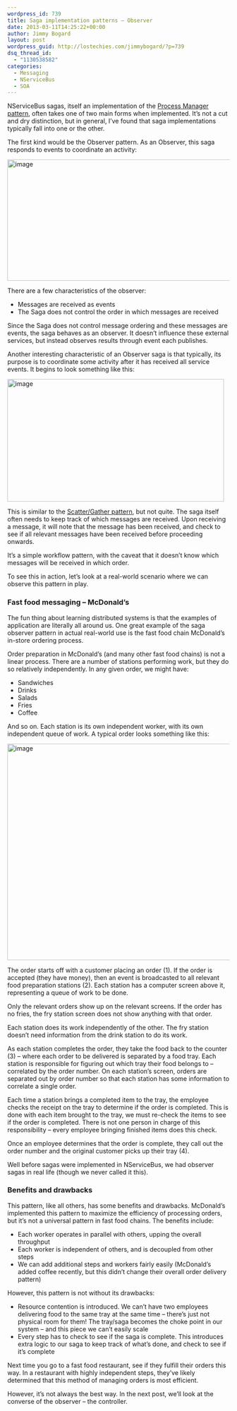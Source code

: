 ```yaml
---
wordpress_id: 739
title: Saga implementation patterns – Observer
date: 2013-03-11T14:25:22+00:00
author: Jimmy Bogard
layout: post
wordpress_guid: http://lostechies.com/jimmybogard/?p=739
dsq_thread_id:
  - "1130538582"
categories:
  - Messaging
  - NServiceBus
  - SOA
---
```

NServiceBus sagas, itself an implementation of the [Process Manager pattern](http://www.eaipatterns.com/ProcessManager.html), often takes one of two main forms when implemented. It’s not a cut and dry distinction, but in general, I’ve found that saga implementations typically fall into one or the other.

The first kind would be the Observer pattern. As an Observer, this saga responds to events to coordinate an activity:

[<img title="image" style="border-top: 0px; border-right: 0px; background-image: none; border-bottom: 0px; padding-top: 0px; padding-left: 0px; border-left: 0px; display: inline; padding-right: 0px" border="0" alt="image" src="http://lostechies.com/jimmybogard/files/2013/03/image_thumb.png" width="539" height="275" />](http://lostechies.com/jimmybogard/files/2013/03/image.png)

There are a few characteristics of the observer:

  * Messages are received as events
  * The Saga does not control the order in which messages are received

Since the Saga does not control message ordering and these messages are events, the saga behaves as an observer. It doesn’t influence these external services, but instead observes results through event each publishes.

Another interesting characteristic of an Observer saga is that typically, its purpose is to coordinate some activity after it has received all service events. It begins to look something like this:

[<img title="image" style="border-top: 0px; border-right: 0px; background-image: none; border-bottom: 0px; padding-top: 0px; padding-left: 0px; border-left: 0px; display: inline; padding-right: 0px" border="0" alt="image" src="http://lostechies.com/jimmybogard/files/2013/03/image_thumb1.png" width="491" height="278" />](http://lostechies.com/jimmybogard/files/2013/03/image1.png)

This is similar to the [Scatter/Gather pattern](http://www.eaipatterns.com/BroadcastAggregate.html), but not quite. The saga itself often needs to keep track of which messages are received. Upon receiving a message, it will note that the message has been received, and check to see if all relevant messages have been received before proceeding onwards.

It’s a simple workflow pattern, with the caveat that it doesn’t know which messages will be received in which order.

To see this in action, let’s look at a real-world scenario where we can observe this pattern in play.

### Fast food messaging – McDonald’s

The fun thing about learning distributed systems is that the examples of application are literally all around us. One great example of the saga observer pattern in actual real-world use is the fast food chain McDonald’s in-store ordering process.

Order preparation in McDonald’s (and many other fast food chains) is not a linear process. There are a number of stations performing work, but they do so relatively independently. In any given order, we might have:

  * Sandwiches
  * Drinks
  * Salads
  * Fries
  * Coffee

And so on. Each station is its own independent worker, with its own independent queue of work. A typical order looks something like this:

[<img title="image" style="border-top: 0px; border-right: 0px; background-image: none; border-bottom: 0px; padding-top: 0px; padding-left: 0px; border-left: 0px; display: inline; padding-right: 0px" border="0" alt="image" src="http://lostechies.com/jimmybogard/files/2013/03/image_thumb2.png" width="731" height="491" />](http://lostechies.com/jimmybogard/files/2013/03/image2.png)

The order starts off with a customer placing an order (1). If the order is accepted (they have money), then an event is broadcasted to all relevant food preparation stations (2). Each station has a computer screen above it, representing a queue of work to be done.

Only the relevant orders show up on the relevant screens. If the order has no fries, the fry station screen does not show anything with that order.

Each station does its work independently of the other. The fry station doesn’t need information from the drink station to do its work.

As each station completes the order, they take the food back to the counter (3) – where each order to be delivered is separated by a food tray. Each station is responsible for figuring out which tray their food belongs to – correlated by the order number. On each station’s screen, orders are separated out by order number so that each station has some information to correlate a single order.

Each time a station brings a completed item to the tray, the employee checks the receipt on the tray to determine if the order is completed. This is done with each item brought to the tray, we must re-check the items to see if the order is completed. There is not one person in charge of this responsibility – every employee bringing finished items does this check.

Once an employee determines that the order is complete, they call out the order number and the original customer picks up their tray (4).

Well before sagas were implemented in NServiceBus, we had observer sagas in real life (though we never called it this).

### Benefits and drawbacks

This pattern, like all others, has some benefits and drawbacks. McDonald’s implemented this pattern to maximize the efficiency of processing orders, but it’s not a universal pattern in fast food chains. The benefits include:

  * Each worker operates in parallel with others, upping the overall throughput
  * Each worker is independent of others, and is decoupled from other steps
  * We can add additional steps and workers fairly easily (McDonald’s added coffee recently, but this didn’t change their overall order delivery pattern)

However, this pattern is not without its drawbacks:

  * Resource contention is introduced. We can’t have two employees delivering food to the same tray at the same time – there’s just not physical room for them! The tray/saga becomes the choke point in our system – and this piece we can’t easily scale
  * Every step has to check to see if the saga is complete. This introduces extra logic to our saga to keep track of what’s done, and check to see if it’s complete

Next time you go to a fast food restaurant, see if they fulfill their orders this way. In a restaurant with highly independent steps, they’ve likely determined that this method of managing orders is most efficient.

However, it’s not always the best way. In the next post, we’ll look at the converse of the observer – the controller.